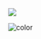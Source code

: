 <!-- background image -->

<img src="https://kubernetes.io/images/nav_logo.svg" class="kubernetes_logo">

<!-- background color -->

![color](#222222)
